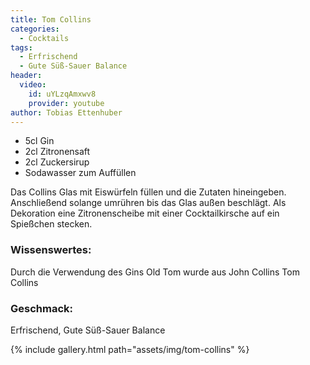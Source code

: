 ```yaml
---
title: Tom Collins
categories:
  - Cocktails
tags:
  - Erfrischend
  - Gute Süß-Sauer Balance
header:
  video:
    id: uYLzqAmxwv8
    provider: youtube
author: Tobias Ettenhuber
---
```


- 5cl Gin
- 2cl Zitronensaft
- 2cl Zuckersirup
- Sodawasser zum Auffüllen

Das Collins Glas mit Eiswürfeln füllen und die Zutaten hineingeben. Anschließend solange umrühren bis das Glas außen beschlägt. Als Dekoration eine Zitronenscheibe mit einer Cocktailkirsche auf ein Spießchen stecken.

### Wissenswertes:
Durch die Verwendung des Gins Old Tom wurde aus John Collins Tom Collins

### Geschmack:
Erfrischend, Gute Süß-Sauer Balance



{% include gallery.html path="assets/img/tom-collins" %}